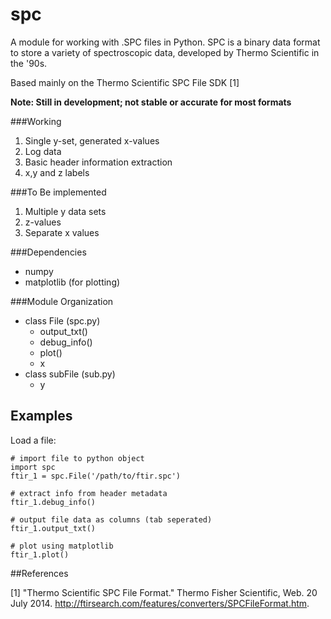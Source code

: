 # spc

A module for working with .SPC files in Python. SPC is a binary data format to store a variety of spectroscopic data, developed by Thermo Scientific in the '90s. 

Based mainly on the Thermo Scientific SPC File SDK [1]

**Note: Still in development; not stable or accurate for most formats**

###Working

1. Single y-set, generated x-values
2. Log data
3. Basic header information extraction
4. x,y and z labels

###To Be implemented

1. Multiple y data sets
2. z-values
3. Separate x values

###Dependencies

- numpy
- matplotlib (for plotting)

###Module Organization

- class File (spc.py)
	+ output_txt()
	+ debug_info()
	+ plot()
	+ x
- class subFile (sub.py)
	+ y
	
## Examples

Load a file:

	# import file to python object
	import spc
	ftir_1 = spc.File('/path/to/ftir.spc')
	
	# extract info from header metadata
	ftir_1.debug_info()
	
	# output file data as columns (tab seperated)
	ftir_1.output_txt()
	
	# plot using matplotlib
	ftir_1.plot()

##References

[1] "Thermo Scientific SPC File Format." Thermo Fisher Scientific, Web. 20 July 2014. <http://ftirsearch.com/features/converters/SPCFileFormat.htm>.

